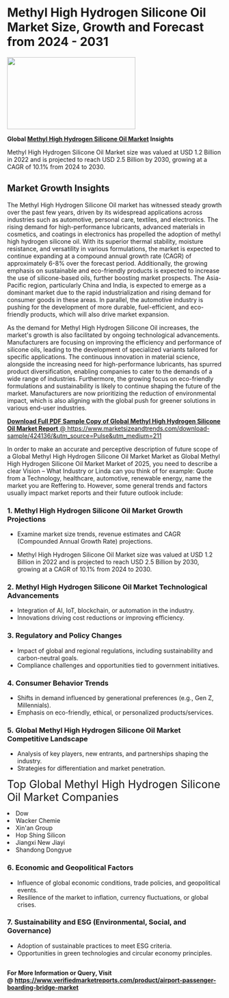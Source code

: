 <H1>Methyl High Hydrogen Silicone Oil Market Size, Growth and Forecast from 2024 - 2031</H1><img class="aligncenter size-medium wp-image-584254" src="https://thirdeyenews.in/wp-content/uploads/2024/09/Global-Market-Research-300x168.jpeg" alt="" width="300" height="168" /><p><strong>Global&nbsp;<a href="https://www.marketsizeandtrends.com/download-sample/424136/&amp;utm_source=Pulse&amp;utm_medium=211">Methyl High Hydrogen Silicone Oil Market</a> Insights</strong></p><p>Methyl High Hydrogen Silicone Oil Market size was valued at USD 1.2 Billion in 2022 and is projected to reach USD 2.5 Billion by 2030, growing at a CAGR of 10.1% from 2024 to 2030.</p><p><h2>Market Growth Insights</h2> <p>The Methyl High Hydrogen Silicone Oil market has witnessed steady growth over the past few years, driven by its widespread applications across industries such as automotive, personal care, textiles, and electronics. The rising demand for high-performance lubricants, advanced materials in cosmetics, and coatings in electronics has propelled the adoption of methyl high hydrogen silicone oil. With its superior thermal stability, moisture resistance, and versatility in various formulations, the market is expected to continue expanding at a compound annual growth rate (CAGR) of approximately 6-8% over the forecast period. Additionally, the growing emphasis on sustainable and eco-friendly products is expected to increase the use of silicone-based oils, further boosting market prospects. The Asia-Pacific region, particularly China and India, is expected to emerge as a dominant market due to the rapid industrialization and rising demand for consumer goods in these areas. In parallel, the automotive industry is pushing for the development of more durable, fuel-efficient, and eco-friendly products, which will also drive market expansion.</p> <p><a href="#"></a></p> <p>As the demand for Methyl High Hydrogen Silicone Oil increases, the market's growth is also facilitated by ongoing technological advancements. Manufacturers are focusing on improving the efficiency and performance of silicone oils, leading to the development of specialized variants tailored for specific applications. The continuous innovation in material science, alongside the increasing need for high-performance lubricants, has spurred product diversification, enabling companies to cater to the demands of a wide range of industries. Furthermore, the growing focus on eco-friendly formulations and sustainability is likely to continue shaping the future of the market. Manufacturers are now prioritizing the reduction of environmental impact, which is also aligning with the global push for greener solutions in various end-user industries.</p> <p><a href="#"></p><p><span class=""><strong>Download Full PDF Sample Copy of Global Methyl High Hydrogen Silicone Oil Market Report</strong> @ <a href="https://www.marketsizeandtrends.com/download-sample/424136/&amp;utm_source=Pulse&amp;utm_medium=211" target="_blank">https://www.marketsizeandtrends.com/download-sample/424136/&amp;utm_source=Pulse&amp;utm_medium=211</a></span></p><p>In order to make an accurate and perceptive description of future scope of a Global&nbsp;Methyl High Hydrogen Silicone Oil Market Market as Global&nbsp;Methyl High Hydrogen Silicone Oil Market Market of 2025, you need to describe a clear Vision &ndash; What Industry or Linda can you think of for example: Quote from a Technology, healthcare, automotive, renewable energy, name the market you are Reffering to. However, some general trends and factors usually impact market reports and their future outlook include:</p><h3>1.&nbsp;<strong>Methyl High Hydrogen Silicone Oil Market Growth Projections</strong></h3><ul><li>Examine market size trends, revenue estimates and CAGR (Compounded Annual Growth Rate) projections.</li><li><p>Methyl High Hydrogen Silicone Oil Market size was valued at USD 1.2 Billion in 2022 and is projected to reach USD 2.5 Billion by 2030, growing at a CAGR of 10.1% from 2024 to 2030.</p></li></ul><h3>2.&nbsp;<strong>Methyl High Hydrogen Silicone Oil Market Technological Advancements</strong></h3><ul><li>Integration of AI, IoT, blockchain, or automation in the industry.</li><li>Innovations driving cost reductions or improving efficiency.</li></ul><h3>3.&nbsp;<strong>Regulatory and Policy Changes</strong></h3><ul><li>Impact of global and regional regulations, including sustainability and carbon-neutral goals.</li><li>Compliance challenges and opportunities tied to government initiatives.</li></ul><h3>4.&nbsp;<strong>Consumer Behavior Trends</strong></h3><ul><li>Shifts in demand influenced by generational preferences (e.g., Gen Z, Millennials).</li><li>Emphasis on eco-friendly, ethical, or personalized products/services.</li></ul><h3>5.&nbsp;<strong>Global Methyl High Hydrogen Silicone Oil Market Competitive Landscape</strong></h3><ul><li>Analysis of key players, new entrants, and partnerships shaping the industry.</li><li>Strategies for differentiation and market penetration.</li></ul><p data-pm-slice="1 1 []"><span style="color: inherit; font-family: inherit; font-size: 25px;">Top Global Methyl High Hydrogen Silicone Oil Market Companies</span></p><div class="" data-test-id=""><p><li>Dow</li><li> Wacker Chemie</li><li> Xin'an Group</li><li> Hop Shing Silicon</li><li> Jiangxi New Jiayi</li><li> Shandong Dongyue</li></p></div><h3>6.&nbsp;<strong>Economic and Geopolitical Factors</strong></h3><ul><li>Influence of global economic conditions, trade policies, and geopolitical events.</li><li>Resilience of the market to inflation, currency fluctuations, or global crises.</li></ul><h3>7.&nbsp;<strong>Sustainability and ESG (Environmental, Social, and Governance)</strong></h3><ul><li>Adoption of sustainable practices to meet ESG criteria.</li><li>Opportunities in green technologies and circular economy principles.</li></ul><h2><strong style="font-size: 14px;">For More Information or Query, Visit @&nbsp;</strong><a style="background-color: #ffffff; font-size: 14px;" href="https://www.marketsizeandtrends.com/report/methyl-high-hydrogen-silicone-oil-market/" target="_blank">https://www.verifiedmarketreports.com/product/airport-passenger-boarding-bridge-market</a></h2>
